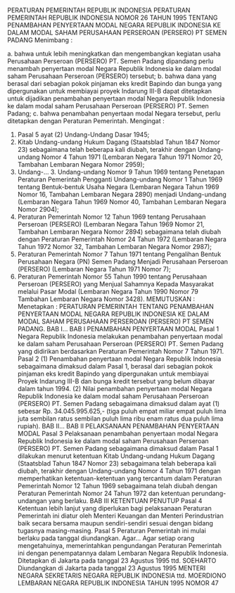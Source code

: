  PERATURAN PEMERINTAH REPUBLIK INDONESIA PERATURAN PEMERINTAH REPUBLIK INDONESIA NOMOR 26 TAHUN 1995 TENTANG PENAMBAHAN PENYERTAAN MODAL NEGARA REPUBLIK INDONESIA KE DALAM MODAL SAHAM PERUSAHAAN PERSEROAN (PERSERO) PT SEMEN PADANG
Menimbang :

a. bahwa untuk lebih meningkatkan dan mengembangkan kegiatan usaha Perusahaan Perseroan (PERSERO) PT. Semen Padang dipandang perlu menambah penyertaan modal Negara Republik Indonesia ke dalam modal saham Perusahaan Perseroan (PERSERO) tersebut;
b. bahwa dana yang berasal dari sebagian pokok pinjaman eks kredit Bapindo dan bunga yang dipergunakan untuk membiayai proyek Indarung III-B dapat ditetapkan untuk dijadikan penambahan penyertaan modal Negara Republik Indonesia ke dalam modal saham Perusahaan Perseroan (PERSERO) PT. Semen Padang;
c. bahwa penambahan penyertaan modal Negara tersebut, perlu ditetapkan dengan Peraturan Pemerintah.
Mengingat :

1. Pasal 5 ayat (2) Undang-Undang Dasar 1945;
2. Kitab Undang-undang Hukum Dagang (Staatsblad Tahun 1847 Nomor 23) sebagaimana telah beberapa kali diubah, terakhir dengan Undang-undang Nomor 4 Tahun 1971 (Lembaran Negara Tahun 1971 Nomor 20, Tambahan Lembaran Negara Nomor 2959);
3. Undang-… 3. Undang-undang Nomor 9 Tahun 1969 tentang Penetapan Peraturan Pemerintah Pengganti Undang-undang Nomor 1 Tahun 1969 tentang Bentuk-bentuk Usaha Negara (Lembaran Negara Tahun 1969 Nomor 16, Tambahan Lembaran Negara 2890) menjadi Undang-undang (Lembaran Negara Tahun 1969 Nomor 40, Tambahan Lembaran Negara Nomor 2904);
4. Peraturan Pemerintah Nomor 12 Tahun 1969 tentang Perusahaan Perseroan (PERSERO) (Lembaran Negara Tahun 1969 Nomor 21, Tambahan Lembaran Negara Nomor 2894) sebagaimana telah diubah dengan Peraturan Pemerintah Nomor 24 Tahun 1972 (Lembaran Negara Tahun 1972 Nomor 32, Tambahan Lembaran Negara Nomor 2987);
5. Peraturan Pemerintah Nomor 7 Tahun 1971 tentang Pengalihan Bentuk Perusahaan Negara (PN) Semen Padang Menjadi Perusahaan Perseroan (PERSERO) (Lembaran Negara Tahun 1971 Nomor 7);
6. Peraturan Pemerintah Nomor 55 Tahun 1990 tentang Perusahaan Perseroan (PERSERO) yang Menjual Sahamnya Kepada Masyarakat melalui Pasar Modal (Lembaran Negara Tahun 1990 Nomor 79 Tambahan Lembaran Negara Nomor 3428).
MEMUTUSKAN :
 Menetapkan : PERATURAN PEMERINTAH TENTANG PENAMBAHAN PENYERTAAN MODAL NEGARA REPUBLIK INDONESIA KE DALAM MODAL SAHAM PERUSAHAAN PERSEROAN (PERSERO) PT SEMEN PADANG. BAB I…
BAB I PENAMBAHAN PENYERTAAN MODAL
Pasal 1
Negara Republik Indonesia melakukan penambahan penyertaan modal ke dalam saham Perusahaan Perseroan (PERSERO) PT. Semen Padang yang didirikan berdasarkan Peraturan Pemerintah Nomor 7 Tahun 1971.
Pasal 2
(1) Penambahan penyertaan modal Negara Republik Indonesia sebagaimana dimaksud dalam Pasal 1, berasal dari sebagian pokok pinjaman eks kredit Bapindo yang dipergunakan untuk membiayai Proyek Indarung III-B dan bunga kredit tersebut yang belum dibayar dalam tahun 1994.
(2) Nilai penambahan penyertaan modal Negara Republik Indonesia ke dalam modal saham Perusahaan Perseroan (PERSERO) PT. Semen Padang sebagaimana dimaksud dalam ayat (1) sebesar Rp.
34.045.995.625,- (tiga puluh empat miliar empat puluh lima juta sembilan ratus sembilan puluh lima ribu enam ratus dua puluh lima rupiah). BAB II…
BAB II PELAKSANAAN PENAMBAHAN PENYERTAAN MODAL
Pasal 3
Pelaksanaan penambahan penyertaan modal Negara Republik Indonesia ke dalam modal saham Perusahaan Perseroan (PERSERO) PT. Semen Padang sebagaimana dimaksud dalam Pasal 1 dilakukan menurut ketentuan Kitab Undang-undang Hukum Dagang (Staatsblad Tahun 1847 Nomor 23) sebagaimana telah beberapa kali diubah, terakhir dengan Undang-undang Nomor 4 Tahun 1971 dengan memperhatikan ketentuan-ketentuan yang tercantum dalam Peraturan Pemerintah Nomor 12 Tahun 1969 sebagaimana telah diubah dengan Peraturan Pemerintah Nomor 24 Tahun 1972 dan ketentuan perundang-undangan yang berlaku.
BAB III KETENTUAN PENUTUP
Pasal 4
Ketentuan lebih lanjut yang diperlukan bagi pelaksanaan Peraturan Pemerintah ini diatur oleh Menteri Keuangan dan Menteri Perindustrian baik secara bersama maupun sendiri-sendiri sesuai dengan bidang tugasnya masing-masing.
Pasal 5
Peraturan Pemerintah ini mulai berlaku pada tanggal diundangkan. Agar…
Agar setiap orang mengetahuinya, memerintahkan pengundangan Peraturan Pemerintah ini dengan penempatannya dalam Lembaran Negara Republik Indonesia. Ditetapkan di Jakarta pada tanggal 23 Agustus 1995 ttd. SOEHARTO Diundangkan di Jakarta pada tanggal 23 Agustus 1995 MENTERI NEGARA SEKRETARIS NEGARA REPUBLIK INDONESIA ttd. MOERDIONO LEMBARAN NEGARA REPUBLIK INDONESIA TAHUN 1995 NOMOR 47